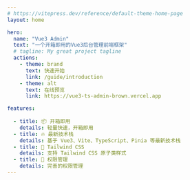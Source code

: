 ```yaml
---
# https://vitepress.dev/reference/default-theme-home-page
layout: home

hero:
  name: "Vue3 Admin"
  text: "一个开箱即用的Vue3后台管理前端框架"
  # tagline: My great project tagline
  actions:
    - theme: brand
      text: 快速开始
      link: /guide/introduction
    - theme: alt
      text: 在线预览
      link: https://vue3-ts-admin-brown.vercel.app

features:
 
  - title: 📦 开箱即用
    details: 轻量快速，开箱即用
  - title: 🔥 最新技术栈
    details: 基于 Vue3、Vite、TypeScript、Pinia 等最新技术栈
  - title: 🌈 Tailwind CSS
    details: 支持 Tailwind CSS 原子类样式
  - title: 🔑 权限管理
    details: 完善的权限管理
---
```


